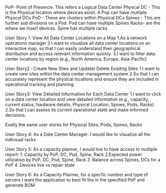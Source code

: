 PoP- Point of Presence. This refers a Logical Data Center
Physcal DC - This is the Physical location where devices exisit. A Pop can have multiple Physcal DCs
PoD - These are clusters within Physical DCs
Spines - This are further sub divisions on a Pod. Pod can have multiple Spines
Racks- are the where we insert devices. Spine has multiple racks

User Story 1: View All Data Center Locations on a Map
    1.As a network operations manager
    2.I want to visualize all data center locations on an interactive map, so that I can easily understand their geographical distribution and access relevant information quickly.
    3.I want to filter data center locations by region (e.g., North America, Europe, Asia-Pacific)

User Story2 : Create New Sites and Update/ Delete Exisitng Sites
    1.I want to create new sites within the data center management system
    2.So that I can accurately represent the physical locations and ensure they are included in operational tracking and planning


User Story3: View Detailed Information for Each Data Center
    1.I want to click on a data center location and view detailed information (e.g., capacity, current status, hardware details, Physical Location, Spines, Pods, Racks)
    2.So that I can assess its current operational state and make informed decisions.

Exatly the same user stores for Physical Sites, Pods, Spines, Racks


User Story 4: As a Date Center Manager: I would like to visualize all the indivsual racks

User Story 5: As a capacity planner, I would live to have access to multiple report:
    1. Capacity by PoP, DC, Pod, Spine, Rack
    2.Expected power utilization by PoP, DC, Pod, Spine, Rack
    3. Balance across Spines, DCs for a PoP
    4. Devices live vs repair state

User Story 6: As a Capacity Planner, for a specfic number and type of servers I want the application to best fit the in the specified PoP and generate BOM
